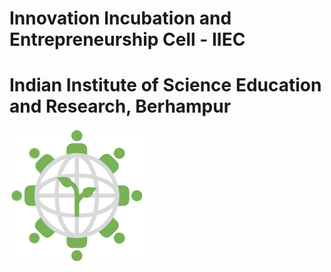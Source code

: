 # Innovation Incubation and Entrepreneurship Cell - IIEC
# Indian Institute of Science Education and Research, Berhampur
![alt text](https://github.com/iieciiserbpr/iieciiserbpr.github.io/blob/main/images/iiec_icon.png?raw=true)
